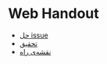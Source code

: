 # Web Handout
- [حل issue](https://github.com/shrif-web/handout/blob/main/Issues.md)
- [تحقیق](https://github.com/shrif-web/handout/blob/main/Research.md)
- [نقشه‌ی راه](https://roadmap.sh/)
